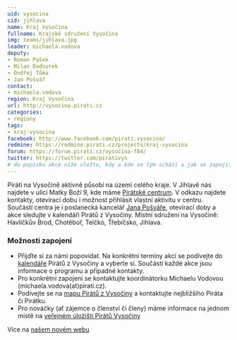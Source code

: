 ```yaml
---
uid: vysocina
cid: jihlava
name: Kraj Vysočina
fullname: Krajské sdružení Vysočina
img: teams/jihlava.jpg
leader: michaela.vodova
deputy:
- Roman Pašek
- Milan Daďourek
- Ondřej Tůma
- Jan Pošvář
contact:
- michaela.vodova
region: Kraj Vysočina
url: http://vysocina.pirati.cz
categories:
- regiony
tags:
- kraj-vysocina
facebook: http://www.facebook.com/pirati.vysocina/
redmine: https://redmine.pirati.cz/projects/kraj-vysocina
forum: https://forum.pirati.cz/vysocina-f84/
twitter: https://twitter.com/pirativys
# do popisku akce níže vložte, kdy a kde se tým schází a jak se zapojit
---
```

 
Piráti na Vysočině aktivně působí na území celého kraje. V Jihlavě nás najdete v ulici Matky Boží 9, kde máme [Pirátské centrum](https://www.facebook.com/JiPiCentrum/). V odkazu najdete kontakty, otevírací dobu i možnost přihlásit vlastní aktivitu v centru. Součástí centra je i poslanecká kancelář [Jana Pošváře](https://www.pirati.cz/lide/jan-posvar/), otevírací doby a akce sledujte v kalendáři Pirátů z Vysočiny. Místní sdružení na Vysočině: Havlíčkův Brod, Chotěboř, Telčko, Třebíčsko, Jihlava. 
 
### Možnosti zapojení
 
* Přijďte si za námi popovídat. Na konkrétní termíny akcí se podívejte do [kalendáře](https://calendar.google.com/calendar/embed?src=r26esfjiivuu9temt46dholqhs%40group.calendar.google.com&ctz=Europe%2FPrague) Pirátů z Vysočiny a vyberte si. Součástí každé akce jsou informace o programu a případné kontakty.
* Pro konkrétní zapojení se kontaktujte koordinátorku Michaelu Vodovou (michaela.vodova(аt)pirati.cz).
* Podívejte se na [mapu Pirátů z Vysočiny](https://drive.google.com/open?id=1ZVfpma9qRjEPVzhjQKxsAmhCI_c1dyYF&usp=sharing) a kontaktujte nejbližšího Piráta či Pirátku.
* Pro nováčky (ať zájemce o členství či členy) máme informace na jednom místě na [veřejném úložišti Pirátů Vysočiny](https://drive.google.com/drive/folders/0BxHTLyJwGFGoQjUxdGxXS1doMUE?usp=sharing)
 
Více na [našem novém webu](https://vysocina.pirati.cz/)

